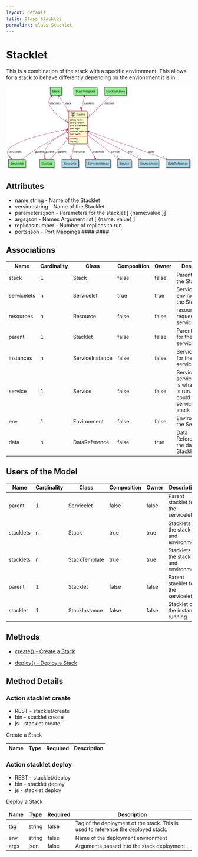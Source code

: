 ```yaml
---
layout: default
title: Class Stacklet
permalink: class-Stacklet
---
```


# Stacklet

This is a combination of the stack with a specific environment. This allows for a stack to behave differently depending on the envionrment it is in.

![Logical Diagram](./logical.svg)

## Attributes

* name:string - Name of the Stacklet
* version:string - Name of the Stacklet
* parameters:json - Parameters for the stacklet [ {name:value }]
* args:json - Names Argument list [ {name: value} ]
* replicas:number - Number of replicas to run
* ports:json - Port Mappings ####:####


## Associations

| Name | Cardinality | Class | Composition | Owner | Description |
| --- | --- | --- | --- | --- | --- |
| stack | 1 | Stack | false | false | Parent Stack for the Stacklet |
| servicelets | n | Servicelet | true | true | Service with environment for the Stacklet |
| resources | n | Resource | false | false | resource requests for the servicelet |
| parent | 1 | Stacklet | false | false | Parent stacklet for the servicelet |
| instances | n | ServiceInstance | false | false | ServiceInstance for the servicelet |
| service | 1 | Service | false | false | Service for the servicelet, this is what service is run. This could be a service or a stack |
| env | 1 | Environment | false | false | Environment for the Servicelet |
| data | n | DataReference | false | true | Data References to the data in the Stacklet |


## Users of the Model

| Name | Cardinality | Class | Composition | Owner | Description |
| --- | --- | --- | --- | --- | --- |
| parent | 1 | Servicelet | false | false | Parent stacklet for the servicelet |
| stacklets | n | Stack | true | true | Stacklets of the stack and environment |
| stacklets | n | StackTemplate | true | true | Stacklets of the stack and environment |
| parent | 1 | Stacklet | false | false | Parent stacklet for the servicelet |
| stacklet | 1 | StackInstance | false | false | Stacklet of the instance running |





## Methods

* [create() - Create a Stack](#action-create)

* [deploy() - Deploy a Stack](#action-deploy)


<h2>Method Details</h2>
    
### Action stacklet create

* REST - stacklet/create
* bin - stacklet create
* js - stacklet.create

Create a Stack

| Name | Type | Required | Description |
|---|---|---|---|




### Action stacklet deploy

* REST - stacklet/deploy
* bin - stacklet deploy
* js - stacklet.deploy

Deploy a Stack

| Name | Type | Required | Description |
|---|---|---|---|
| tag | string |false | Tag of the deployment of the stack. This is used to reference the deployed stack. |
| env | string |false | Name of the deployment environment |
| args | json |false | Arguments passed into the stack deployment |





